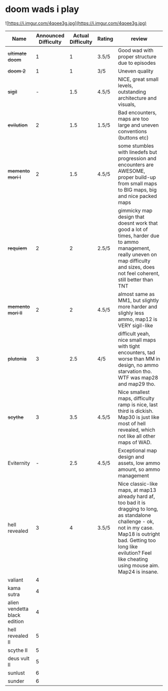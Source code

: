 # doom wads i play
![https://i.imgur.com/4qoee3g.jpg](https://i.imgur.com/4qoee3g.jpg)

Name | Announced Difficulty | Actual Difficulty | Rating | review
-- | -- | -- | -- | --
~~ultimate doom~~ | 1 | 1 | 3.5/5 | Good wad with proper structure due to episodes
~~doom 2~~ | 1 |1 | 3/5 | Uneven quality
~~sigil~~ | - | 1.5 |4.5/5| NICE, great small levels, outstanding architecture and visuals,
~~evilution~~ | 2 | 1.5 | 1.5/5 | Bad encounters, maps are too large and uneven conventions (buttons etc)
~~memento mori I~~ | 2 | 1.5 | 4.5/5 | some stumbles with linedefs but progression and encounters are AWESOME, proper build-up from small maps to BIG maps, big and nice packed maps
~~requiem~~ |2| 2 |2.5/5| gimmicky map design that doesnt work that good a lot of times, harder due to ammo management, really uneven on map difficulty and sizes, does not feel coherent, still better than TNT
~~memento mori II~~|2| 2 |4.5/5| almost same as MM1, but slightly more harder and slighly less ammo, map12 is VERY sigil-like
~~plutonia~~ | 3| 2.5 |4/5| difficult yeah, nice small maps with tight encounters, tad worse than MM in design, no ammo starvation tho. WTF was map28 and map29 tho.
~~scythe~~ | 3| 3.5 |4.5/5| Nice smallest maps, difficulty ramp is nice, last third is dickish. Map30 is just like most of hell revealed, which not like all other maps of WAD.
Eviternity | - | 2.5 | 4.5/5 | Exceptional map design and assets, low ammo amount, so ammo management
hell revealed |3| 4 |3.5/5| Nice classic-like maps, at map13 already hard af, too bad it is dragging to long, as standalone challenge - ok, not in my case. Map18 is outright bad. Getting too long like evilution? Feel like cheating using mouse aim. Map24 is insane.
valiant |4
kama sutra |4
alien vendetta black edition |4
hell revealed II |5
scythe II|5
deus vult II|5
sunlust|6
sunder|6
